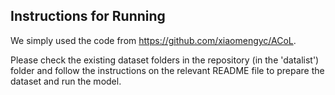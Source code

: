 ## Instructions for Running

We simply used the code from https://github.com/xiaomengyc/ACoL.

Please check the existing dataset folders in the repository (in the 'datalist') folder and follow the instructions on the relevant README file to prepare the dataset and run the model. 
